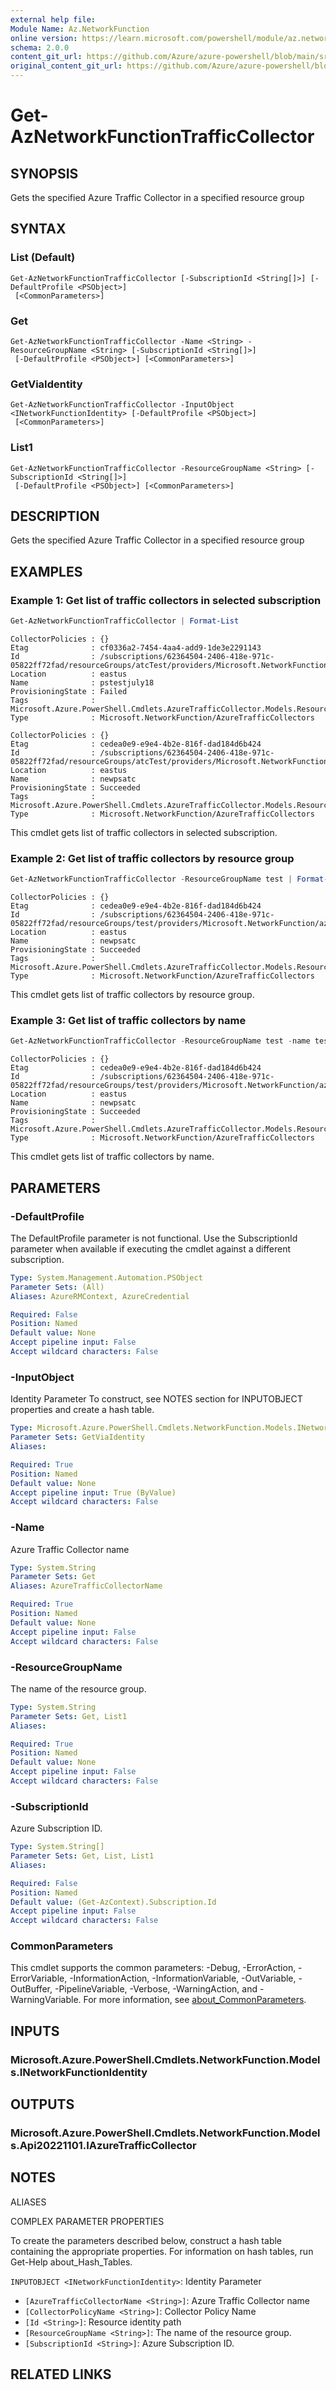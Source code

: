 ```yaml
---
external help file: 
Module Name: Az.NetworkFunction
online version: https://learn.microsoft.com/powershell/module/az.networkfunction/get-aznetworkfunctiontrafficcollector
schema: 2.0.0
content_git_url: https://github.com/Azure/azure-powershell/blob/main/src/NetworkFunction/help/Get-AzNetworkFunctionTrafficCollector.md
original_content_git_url: https://github.com/Azure/azure-powershell/blob/main/src/NetworkFunction/help/Get-AzNetworkFunctionTrafficCollector.md
---
```


# Get-AzNetworkFunctionTrafficCollector

## SYNOPSIS
Gets the specified Azure Traffic Collector in a specified resource group

## SYNTAX

### List (Default)
```
Get-AzNetworkFunctionTrafficCollector [-SubscriptionId <String[]>] [-DefaultProfile <PSObject>]
 [<CommonParameters>]
```

### Get
```
Get-AzNetworkFunctionTrafficCollector -Name <String> -ResourceGroupName <String> [-SubscriptionId <String[]>]
 [-DefaultProfile <PSObject>] [<CommonParameters>]
```

### GetViaIdentity
```
Get-AzNetworkFunctionTrafficCollector -InputObject <INetworkFunctionIdentity> [-DefaultProfile <PSObject>]
 [<CommonParameters>]
```

### List1
```
Get-AzNetworkFunctionTrafficCollector -ResourceGroupName <String> [-SubscriptionId <String[]>]
 [-DefaultProfile <PSObject>] [<CommonParameters>]
```

## DESCRIPTION
Gets the specified Azure Traffic Collector in a specified resource group

## EXAMPLES

### Example 1: Get list of traffic collectors in selected subscription
```powershell
Get-AzNetworkFunctionTrafficCollector | Format-List
```

```output
CollectorPolicies : {}
Etag              : cf0336a2-7454-4aa4-add9-1de3e2291143
Id                : /subscriptions/62364504-2406-418e-971c-05822ff72fad/resourceGroups/atcTest/providers/Microsoft.NetworkFunction/azureTrafficCollectors/pstestjuly18
Location          : eastus
Name              : pstestjuly18
ProvisioningState : Failed
Tags              : Microsoft.Azure.PowerShell.Cmdlets.AzureTrafficCollector.Models.ResourceTags
Type              : Microsoft.NetworkFunction/AzureTrafficCollectors

CollectorPolicies : {}
Etag              : cedea0e9-e9e4-4b2e-816f-dad184d6b424
Id                : /subscriptions/62364504-2406-418e-971c-05822ff72fad/resourceGroups/atcTest/providers/Microsoft.NetworkFunction/azureTrafficCollectors/newpsatc
Location          : eastus
Name              : newpsatc
ProvisioningState : Succeeded
Tags              : Microsoft.Azure.PowerShell.Cmdlets.AzureTrafficCollector.Models.ResourceTags
Type              : Microsoft.NetworkFunction/AzureTrafficCollectors
```

This cmdlet gets list of traffic collectors in selected subscription.

### Example 2: Get list of traffic collectors by resource group
```powershell
Get-AzNetworkFunctionTrafficCollector -ResourceGroupName test | Format-List
```

```output
CollectorPolicies : {}
Etag              : cedea0e9-e9e4-4b2e-816f-dad184d6b424
Id                : /subscriptions/62364504-2406-418e-971c-05822ff72fad/resourceGroups/test/providers/Microsoft.NetworkFunction/azureTrafficCollectors/newpsatc
Location          : eastus
Name              : newpsatc
ProvisioningState : Succeeded
Tags              : Microsoft.Azure.PowerShell.Cmdlets.AzureTrafficCollector.Models.ResourceTags
Type              : Microsoft.NetworkFunction/AzureTrafficCollectors
```

This cmdlet gets list of traffic collectors by resource group.

### Example 3: Get list of traffic collectors by name
```powershell
Get-AzNetworkFunctionTrafficCollector -ResourceGroupName test -name test | Format-List
```

```output
CollectorPolicies : {}
Etag              : cedea0e9-e9e4-4b2e-816f-dad184d6b424
Id                : /subscriptions/62364504-2406-418e-971c-05822ff72fad/resourceGroups/test/providers/Microsoft.NetworkFunction/azureTrafficCollectors/test
Location          : eastus
Name              : newpsatc
ProvisioningState : Succeeded
Tags              : Microsoft.Azure.PowerShell.Cmdlets.AzureTrafficCollector.Models.ResourceTags
Type              : Microsoft.NetworkFunction/AzureTrafficCollectors
```

This cmdlet gets list of traffic collectors by name.

## PARAMETERS

### -DefaultProfile
The DefaultProfile parameter is not functional.
Use the SubscriptionId parameter when available if executing the cmdlet against a different subscription.

```yaml
Type: System.Management.Automation.PSObject
Parameter Sets: (All)
Aliases: AzureRMContext, AzureCredential

Required: False
Position: Named
Default value: None
Accept pipeline input: False
Accept wildcard characters: False
```

### -InputObject
Identity Parameter
To construct, see NOTES section for INPUTOBJECT properties and create a hash table.

```yaml
Type: Microsoft.Azure.PowerShell.Cmdlets.NetworkFunction.Models.INetworkFunctionIdentity
Parameter Sets: GetViaIdentity
Aliases:

Required: True
Position: Named
Default value: None
Accept pipeline input: True (ByValue)
Accept wildcard characters: False
```

### -Name
Azure Traffic Collector name

```yaml
Type: System.String
Parameter Sets: Get
Aliases: AzureTrafficCollectorName

Required: True
Position: Named
Default value: None
Accept pipeline input: False
Accept wildcard characters: False
```

### -ResourceGroupName
The name of the resource group.

```yaml
Type: System.String
Parameter Sets: Get, List1
Aliases:

Required: True
Position: Named
Default value: None
Accept pipeline input: False
Accept wildcard characters: False
```

### -SubscriptionId
Azure Subscription ID.

```yaml
Type: System.String[]
Parameter Sets: Get, List, List1
Aliases:

Required: False
Position: Named
Default value: (Get-AzContext).Subscription.Id
Accept pipeline input: False
Accept wildcard characters: False
```

### CommonParameters
This cmdlet supports the common parameters: -Debug, -ErrorAction, -ErrorVariable, -InformationAction, -InformationVariable, -OutVariable, -OutBuffer, -PipelineVariable, -Verbose, -WarningAction, and -WarningVariable. For more information, see [about_CommonParameters](http://go.microsoft.com/fwlink/?LinkID=113216).

## INPUTS

### Microsoft.Azure.PowerShell.Cmdlets.NetworkFunction.Models.INetworkFunctionIdentity

## OUTPUTS

### Microsoft.Azure.PowerShell.Cmdlets.NetworkFunction.Models.Api20221101.IAzureTrafficCollector

## NOTES

ALIASES

COMPLEX PARAMETER PROPERTIES

To create the parameters described below, construct a hash table containing the appropriate properties. For information on hash tables, run Get-Help about_Hash_Tables.


`INPUTOBJECT <INetworkFunctionIdentity>`: Identity Parameter
  - `[AzureTrafficCollectorName <String>]`: Azure Traffic Collector name
  - `[CollectorPolicyName <String>]`: Collector Policy Name
  - `[Id <String>]`: Resource identity path
  - `[ResourceGroupName <String>]`: The name of the resource group.
  - `[SubscriptionId <String>]`: Azure Subscription ID.

## RELATED LINKS

